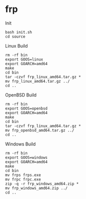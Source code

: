 # frp

Init
```
bash init.sh
cd source
```

Linux Build
```
rm -rf bin
export GOOS=linux
export GOARCH=amd64
make
cd bin 
tar -czvf frp_linux_amd64.tar.gz *
mv frp_linux_amd64.tar.gz ../
cd ..
```

OpenBSD Build
```
rm -rf bin
export GOOS=openbsd
export GOARCH=amd64
make
cd bin 
tar -czvf frp_linux_amd64.tar.gz *
mv frp_openbsd_amd64.tar.gz ../
cd ..
```

Windows Build
```
rm -rf bin
export GOOS=windows
export GOARCH=amd64
make
cd bin
mv frps frps.exe
mv frpc frpc.exe
zip -q -r frp_windows_amd64.zip *
mv frp_windows_amd64.zip ../
cd ..
```
